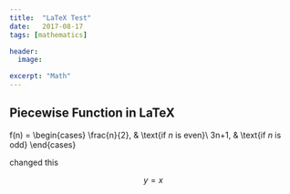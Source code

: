 ```yaml
---
title:  "LaTeX Test"
date:   2017-08-17
tags: [mathematics]

header:
  image: 

excerpt: "Math"
---
```


## Piecewise Function in LaTeX

f(n) = 
\begin{cases}
\frac{n}{2},  & \text{if $n$ is even}\\
3n+1, & \text{if $n$ is odd}
\end{cases}

changed this

$$y = x$$
